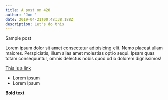 ```yaml
---
title: A post on 420
author: 'Jon '
date: 2019-04-21T00:48:38.188Z
description: Let's do this
---
```

Sample post

Lorem ipsum dolor sit amet consectetur adipisicing elit. Nemo placeat ullam maiores. Perspiciatis, illum alias amet molestias optio sequi. Ipsam quas totam consequuntur, omnis delectus nobis quod odio dolorem dignissimos!

[This is a link](https://www.google.com/) 

* Lorem ipsum
* Lorem Ipsum

**Bold text**
